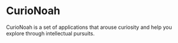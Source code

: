 # CurioNoah
CurioNoah is a set of applications that arouse curiosity and help you explore through intellectual pursuits.
